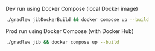 Dev run using Docker Compose (local Docker image)

```bash
./gradlew jibDockerBuild && docker compose up --build
```

Prod run using Docker Compose (with Docker Hub)

```bash
./gradlew jib && docker compose up --build